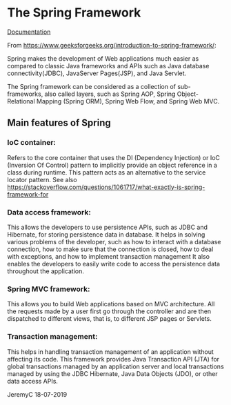 # The Spring Framework

[Documentation](https://spring.io/docs)

From https://www.geeksforgeeks.org/introduction-to-spring-framework/:

Spring makes the development of Web applications much easier as compared to classic Java frameworks
and APIs such as Java database connectivity(JDBC), JavaServer Pages(JSP), and Java Servlet.

The Spring framework can be considered as a collection of sub-frameworks, also called layers,
such as Spring AOP, Spring Object-Relational Mapping (Spring ORM), Spring Web Flow, and Spring Web MVC.


## Main features of Spring

### IoC container:
Refers to the core container that uses the DI (Dependency Injection) or IoC (Inversion Of Control)
pattern to implicitly provide an object reference in a class during runtime. This pattern acts as
an alternative to the service locator pattern.
See also https://stackoverflow.com/questions/1061717/what-exactly-is-spring-framework-for

### Data access framework:
This allows the developers to use persistence APIs, such as JDBC and Hibernate, for storing persistence
data in database. It helps in solving various problems of the developer, such as how to interact with a
database connection, how to make sure that the connection is closed, how to deal with exceptions, and
how to implement transaction management It also enables the developers to easily write code to access
the persistence data throughout the application.

### Spring MVC framework:
This allows you to build Web applications based on MVC architecture. All the requests made by a user
first go through the controller and are then dispatched to different views, that is, to different JSP
pages or Servlets.

### Transaction management:
This helps in handling transaction management of an application without affecting its code. This
framework provides Java Transaction API (JTA) for global transactions managed by an application server
and local transactions managed by using the JDBC Hibernate, Java Data Objects (JDO), or other data
access APIs.


JeremyC 18-07-2019
